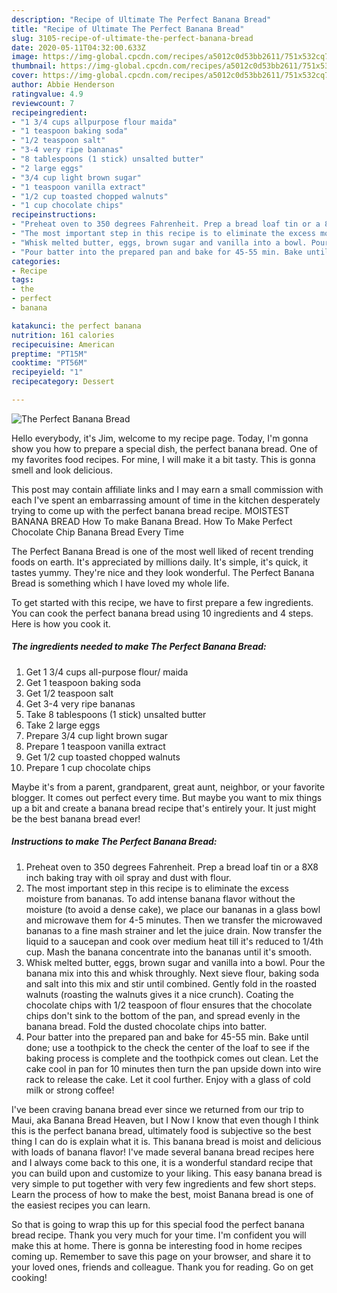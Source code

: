 ```yaml
---
description: "Recipe of Ultimate The Perfect Banana Bread"
title: "Recipe of Ultimate The Perfect Banana Bread"
slug: 3105-recipe-of-ultimate-the-perfect-banana-bread
date: 2020-05-11T04:32:00.633Z
image: https://img-global.cpcdn.com/recipes/a5012c0d53bb2611/751x532cq70/the-perfect-banana-bread-recipe-main-photo.jpg
thumbnail: https://img-global.cpcdn.com/recipes/a5012c0d53bb2611/751x532cq70/the-perfect-banana-bread-recipe-main-photo.jpg
cover: https://img-global.cpcdn.com/recipes/a5012c0d53bb2611/751x532cq70/the-perfect-banana-bread-recipe-main-photo.jpg
author: Abbie Henderson
ratingvalue: 4.9
reviewcount: 7
recipeingredient:
- "1 3/4 cups allpurpose flour maida"
- "1 teaspoon baking soda"
- "1/2 teaspoon salt"
- "3-4 very ripe bananas"
- "8 tablespoons (1 stick) unsalted butter"
- "2 large eggs"
- "3/4 cup light brown sugar"
- "1 teaspoon vanilla extract"
- "1/2 cup toasted chopped walnuts"
- "1 cup chocolate chips"
recipeinstructions:
- "Preheat oven to 350 degrees Fahrenheit. Prep a bread loaf tin or a 8X8 inch baking tray with oil spray and dust with flour."
- "The most important step in this recipe is to eliminate the excess moisture from bananas. To add intense banana flavor without the moisture (to avoid a dense cake), we place our bananas in a glass bowl and microwave them for 4-5 minutes. Then we transfer the microwaved bananas to a fine mash strainer and let the juice drain. Now transfer the liquid to a saucepan and cook over medium heat till it&#39;s reduced to 1/4th cup. Mash the banana concentrate into the bananas until it&#39;s smooth."
- "Whisk melted butter, eggs, brown sugar and vanilla into a bowl. Pour the banana mix into this and whisk throughly. Next sieve flour, baking soda and salt into this mix and stir until combined. Gently fold in the roasted walnuts (roasting the walnuts gives it a nice crunch). Coating the chocolate chips with 1/2 teaspoon of flour ensures that the chocolate chips don&#39;t sink to the bottom of the pan, and spread evenly in the banana bread. Fold the dusted chocolate chips into batter."
- "Pour batter into the prepared pan and bake for 45-55 min. Bake until done; use a toothpick to the check the center of the loaf to see if the baking process is complete and the toothpick comes out clean. Let the cake cool in pan for 10 minutes then turn the pan upside down into wire rack to release the cake. Let it cool further. Enjoy with a glass of cold milk or strong coffee!"
categories:
- Recipe
tags:
- the
- perfect
- banana

katakunci: the perfect banana 
nutrition: 161 calories
recipecuisine: American
preptime: "PT15M"
cooktime: "PT56M"
recipeyield: "1"
recipecategory: Dessert

---
```



![The Perfect Banana Bread](https://img-global.cpcdn.com/recipes/a5012c0d53bb2611/751x532cq70/the-perfect-banana-bread-recipe-main-photo.jpg)

Hello everybody, it's Jim, welcome to my recipe page. Today, I'm gonna show you how to prepare a special dish, the perfect banana bread. One of my favorites food recipes. For mine, I will make it a bit tasty. This is gonna smell and look delicious.

This post may contain affiliate links and I may earn a small commission with each I&#39;ve spent an embarrassing amount of time in the kitchen desperately trying to come up with the perfect banana bread recipe. MOISTEST BANANA BREAD How To make Banana Bread. How To Make Perfect Chocolate Chip Banana Bread Every Time

The Perfect Banana Bread is one of the most well liked of recent trending foods on earth. It's appreciated by millions daily. It's simple, it's quick, it tastes yummy. They're nice and they look wonderful. The Perfect Banana Bread is something which I have loved my whole life.


To get started with this recipe, we have to first prepare a few ingredients. You can cook the perfect banana bread using 10 ingredients and 4 steps. Here is how you cook it.

<!--inarticleads1-->

##### The ingredients needed to make The Perfect Banana Bread:

1. Get 1 3/4 cups all-purpose flour/ maida
1. Get 1 teaspoon baking soda
1. Get 1/2 teaspoon salt
1. Get 3-4 very ripe bananas
1. Take 8 tablespoons (1 stick) unsalted butter
1. Take 2 large eggs
1. Prepare 3/4 cup light brown sugar
1. Prepare 1 teaspoon vanilla extract
1. Get 1/2 cup toasted chopped walnuts
1. Prepare 1 cup chocolate chips


Maybe it&#39;s from a parent, grandparent, great aunt, neighbor, or your favorite blogger. It comes out perfect every time. But maybe you want to mix things up a bit and create a banana bread recipe that&#39;s entirely your. It just might be the best banana bread ever! 

<!--inarticleads2-->

##### Instructions to make The Perfect Banana Bread:

1. Preheat oven to 350 degrees Fahrenheit. Prep a bread loaf tin or a 8X8 inch baking tray with oil spray and dust with flour.
1. The most important step in this recipe is to eliminate the excess moisture from bananas. To add intense banana flavor without the moisture (to avoid a dense cake), we place our bananas in a glass bowl and microwave them for 4-5 minutes. Then we transfer the microwaved bananas to a fine mash strainer and let the juice drain. Now transfer the liquid to a saucepan and cook over medium heat till it&#39;s reduced to 1/4th cup. Mash the banana concentrate into the bananas until it&#39;s smooth.
1. Whisk melted butter, eggs, brown sugar and vanilla into a bowl. Pour the banana mix into this and whisk throughly. Next sieve flour, baking soda and salt into this mix and stir until combined. Gently fold in the roasted walnuts (roasting the walnuts gives it a nice crunch). Coating the chocolate chips with 1/2 teaspoon of flour ensures that the chocolate chips don&#39;t sink to the bottom of the pan, and spread evenly in the banana bread. Fold the dusted chocolate chips into batter.
1. Pour batter into the prepared pan and bake for 45-55 min. Bake until done; use a toothpick to the check the center of the loaf to see if the baking process is complete and the toothpick comes out clean. Let the cake cool in pan for 10 minutes then turn the pan upside down into wire rack to release the cake. Let it cool further. Enjoy with a glass of cold milk or strong coffee!


I&#39;ve been craving banana bread ever since we returned from our trip to Maui, aka Banana Bread Heaven, but I Now I know that even though I think this is the perfect banana bread, ultimately food is subjective so the best thing I can do is explain what it is. This banana bread is moist and delicious with loads of banana flavor! I&#39;ve made several banana bread recipes here and I always come back to this one, it is a wonderful standard recipe that you can build upon and customize to your liking. This easy banana bread is very simple to put together with very few ingredients and few short steps. Learn the process of how to make the best, moist Banana bread is one of the easiest recipes you can learn. 

So that is going to wrap this up for this special food the perfect banana bread recipe. Thank you very much for your time. I'm confident you will make this at home. There is gonna be interesting food in home recipes coming up. Remember to save this page on your browser, and share it to your loved ones, friends and colleague. Thank you for reading. Go on get cooking!

